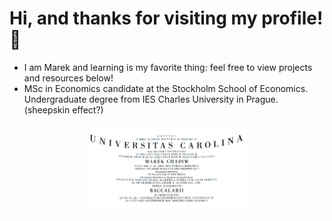# Hi, and thanks for visiting my profile! 👋
- I am Marek and learning is my favorite thing: feel free to view projects and resources below!
- MSc in Economics candidate at the Stockholm School of Economics. Undergraduate degree from IES Charles University in Prague. (sheepskin effect?)
<p align="center">
<img src="Bc.jpg" alt="Charles University" height="50%" width="50%">
</p>


 

 






